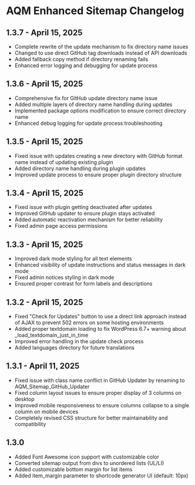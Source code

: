 # AQM Enhanced Sitemap Changelog

## 1.3.7 - April 15, 2025
- Complete rewrite of the update mechanism to fix directory name issues
- Changed to use direct GitHub tag downloads instead of API downloads
- Added fallback copy method if directory renaming fails
- Enhanced error logging and debugging for update process

## 1.3.6 - April 15, 2025
- Comprehensive fix for GitHub update directory name issue
- Added multiple layers of directory name handling during updates
- Implemented package options modification to ensure correct directory name
- Enhanced debug logging for update process troubleshooting

## 1.3.5 - April 15, 2025
- Fixed issue with updates creating a new directory with GitHub format name instead of updating existing plugin
- Added directory name handling during plugin updates
- Improved update process to ensure proper plugin directory structure

## 1.3.4 - April 15, 2025
- Fixed issue with plugin getting deactivated after updates
- Improved GitHub updater to ensure plugin stays activated
- Added automatic reactivation mechanism for better reliability
- Fixed admin page access permissions

## 1.3.3 - April 15, 2025
- Improved dark mode styling for all text elements
- Enhanced visibility of update instructions and status messages in dark mode
- Fixed admin notices styling in dark mode
- Ensured proper contrast for form labels and descriptions

## 1.3.2 - April 15, 2025
- Fixed "Check for Updates" button to use a direct link approach instead of AJAX to prevent 502 errors on some hosting environments
- Added proper textdomain loading to fix WordPress 6.7+ warning about _load_textdomain_just_in_time
- Improved error handling in the update check process
- Added languages directory for future translations

## 1.3.1 - April 11, 2025
- Fixed issue with class name conflict in GitHub Updater by renaming to AQM_Sitemap_GitHub_Updater
- Fixed column layout issues to ensure proper display of 3 columns on desktop
- Improved mobile responsiveness to ensure columns collapse to a single column on mobile devices
- Completely revised CSS structure for better maintainability and compatibility

## 1.3.0
- Added Font Awesome icon support with customizable color
- Converted sitemap output from divs to unordered lists (UL/LI)
- Added customizable bottom margin for list items
- Added item_margin parameter to shortcode generator UI (default: 10px)
